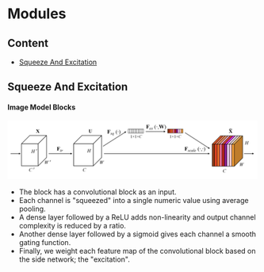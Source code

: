# Modules

## Content
- [Squeeze And Excitation](Squeeze-And-Excitation)

## Squeeze And Excitation
#### Image Model Blocks
<div align="center">
    <img src="../../images/modules/squeeze_and_excitation.png">
</div>


- The block has a convolutional block as an input.
- Each channel is "squeezed" into a single numeric value using average pooling.
- A dense layer followed by a ReLU adds non-linearity and output channel complexity is reduced by a ratio.
- Another dense layer followed by a sigmoid gives each channel a smooth gating function.
- Finally, we weight each feature map of the convolutional block based on the side network; the "excitation".
